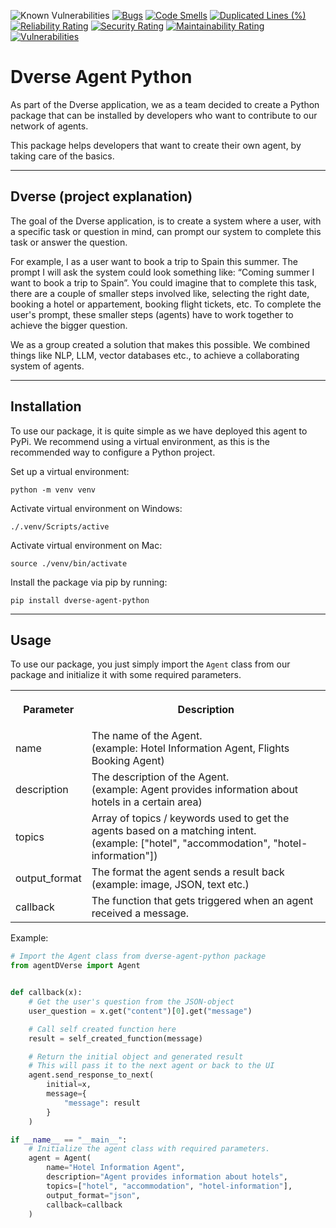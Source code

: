 ![Known Vulnerabilities](https://snyk.io/test/github/fuas-dverse/dverse-agent-python/badge.svg)
[![Bugs](https://sonarcloud.io/api/project_badges/measure?project=fuas-dverse_dverse-agent-python&metric=bugs)](https://sonarcloud.io/summary/new_code?id=fuas-dverse_dverse-agent-python)
[![Code Smells](https://sonarcloud.io/api/project_badges/measure?project=fuas-dverse_dverse-agent-python&metric=code_smells)](https://sonarcloud.io/summary/new_code?id=fuas-dverse_dverse-agent-python)
[![Duplicated Lines (%)](https://sonarcloud.io/api/project_badges/measure?project=fuas-dverse_dverse-agent-python&metric=duplicated_lines_density)](https://sonarcloud.io/summary/new_code?id=fuas-dverse_dverse-agent-python)
[![Reliability Rating](https://sonarcloud.io/api/project_badges/measure?project=fuas-dverse_dverse-agent-python&metric=reliability_rating)](https://sonarcloud.io/summary/new_code?id=fuas-dverse_dverse-agent-python)
[![Security Rating](https://sonarcloud.io/api/project_badges/measure?project=fuas-dverse_dverse-agent-python&metric=security_rating)](https://sonarcloud.io/summary/new_code?id=fuas-dverse_dverse-agent-python)
[![Maintainability Rating](https://sonarcloud.io/api/project_badges/measure?project=fuas-dverse_dverse-agent-python&metric=sqale_rating)](https://sonarcloud.io/summary/new_code?id=fuas-dverse_dverse-agent-python)
[![Vulnerabilities](https://sonarcloud.io/api/project_badges/measure?project=fuas-dverse_dverse-agent-python&metric=vulnerabilities)](https://sonarcloud.io/summary/new_code?id=fuas-dverse_dverse-agent-python)

# Dverse Agent Python
As part of the Dverse application, we as a team decided to create a Python package that can be installed by developers who want to contribute to our network of agents.

This package helps developers that want to create their own agent, by taking care of the basics.

___
## Dverse (project explanation)
The goal of the Dverse application, is to create a system where a user, with a specific task or question in mind, can prompt our system to complete this task or answer the question.

For example, I as a user want to book a trip to Spain this summer. The prompt I will ask the system could look something like: “Coming summer I want to book a trip to Spain”. You could imagine that to complete this task, there are a couple of smaller steps involved like, selecting the right date, booking a hotel or appartement, booking flight tickets, etc. To complete the user's prompt, these smaller steps (agents) have to work together to achieve the bigger question.

We as a group created a solution that makes this possible. We combined things like NLP, LLM, vector databases etc., to achieve a collaborating system of agents.

___
## Installation
To use our package, it is quite simple as we have deployed this agent to PyPi. We recommend using a virtual environment, as this is the recommended way to configure a Python project.

Set up a virtual environment:
```terminal
python -m venv venv
```

Activate virtual environment on Windows:
```terminal
./.venv/Scripts/active
```

Activate virtual environment on Mac:
```terminal
source ./venv/bin/activate
```

Install the package via pip by running:
```terminal
pip install dverse-agent-python
```

___
## Usage
To use our package, you just simply import the `Agent` class from our package and initialize it with some required parameters.

<table style="width: 100%">
<tr>
<th>
<p>
Parameter
</p>
</th>
<th>
<p>
Description
</p>
</th>
</tr>
<tr>
<td>
name
</td>
<td>
The name of the Agent. <br/>(example: Hotel Information Agent, Flights Booking Agent)
</td>
</tr>
<tr>
<td>
description
</td>
<td>
The description of the Agent. <br/>(example: Agent provides information about hotels in a certain area)
</td>
</tr>
<tr>
<td>
topics
</td>
<td>
Array of topics / keywords used to get the agents based on a matching intent. <br/>(example: ["hotel", "accommodation", "hotel-information"])
</td>
</tr>
<tr>
<td>
output_format
</td>
<td>
The format the agent sends a result back <br/>(example: image, JSON, text etc.)
</td>
</tr>
<tr>
<td>
callback
</td>
<td>
The function that gets triggered when an agent received a message.
</td>
</tr>
</table>


Example:
```python
# Import the Agent class from dverse-agent-python package
from agentDVerse import Agent


def callback(x):
    # Get the user's question from the JSON-object
    user_question = x.get("content")[0].get("message")

    # Call self created function here
    result = self_created_function(message)

    # Return the initial object and generated result
    # This will pass it to the next agent or back to the UI
    agent.send_response_to_next(
        initial=x,
        message={
            "message": result
        }
    )

if __name__ == "__main__":
    # Initialize the agent class with required parameters.
    agent = Agent(
        name="Hotel Information Agent",
        description="Agent provides information about hotels",
        topics=["hotel", "accommodation", "hotel-information"],
        output_format="json",
        callback=callback
    )
```

